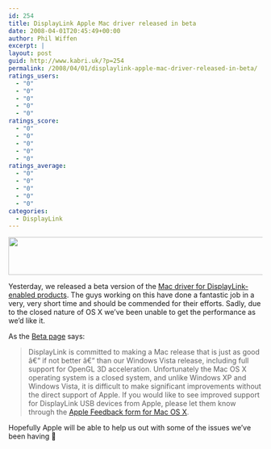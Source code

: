 ```yaml
---
id: 254
title: DisplayLink Apple Mac driver released in beta
date: 2008-04-01T20:45:49+00:00
author: Phil Wiffen
excerpt: |
layout: post
guid: http://www.kabri.uk/?p=254
permalink: /2008/04/01/displaylink-apple-mac-driver-released-in-beta/
ratings_users:
  - "0"
  - "0"
  - "0"
  - "0"
  - "0"
ratings_score:
  - "0"
  - "0"
  - "0"
  - "0"
  - "0"
ratings_average:
  - "0"
  - "0"
  - "0"
  - "0"
  - "0"
categories:
  - DisplayLink
---
```

<img loading="lazy" class="alignnone" src="http://www.displaylink.com/images/macintosh_software_banner.gif" alt="" width="545" height="75" />

Yesterday, we released a beta version of the [Mac driver for DisplayLink-enabled products](http://www.displaylink.com/mac). The guys working on this have done a fantastic job in a very, very short time and should be commended for their efforts. Sadly, due to the closed nature of OS X we&#8217;ve been unable to get the performance as we&#8217;d like it.

As the [Beta page](http://http//www.displaylink.com/mac_beta_drivers.html) says:

> DisplayLink is committed to making a Mac release that is just as good â€“ if not better â€“ than our Windows Vista release, including full support for OpenGL 3D acceleration. Unfortunately the Mac OS X operating system is a closed system, and unlike Windows XP and Windows Vista, it is difficult to make significant improvements without the direct support of Apple. If you would like to see improved support for DisplayLink USB devices from Apple, please let them know through the <a href="http://www.apple.com/feedback/macosx.html" target="_blank" rel="noopener">Apple Feedback form for Mac OS X</a>.

Hopefully Apple will be able to help us out with some of the issues we&#8217;ve been having 🙂